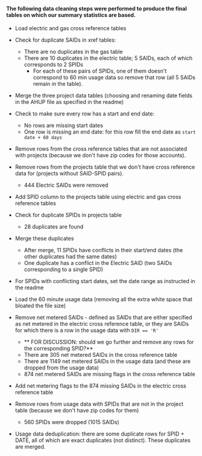 #### The following data cleaning steps were performed to produce the final tables on which our summary statistics are based.

- Load electric and gas cross reference tables
- Check for duplicate SAIDs in xref tables:
    - There are no duplicates in the gas table
    - There are 10 duplicates in the electric table; 5 SAIDs, each of which corresponds to 2 SPIDs
	    - For each of these pairs of SPIDs, one of them doesn't correspond to 60 min usage data so remove that row (all 5 SAIDs remain in the table).


- Merge the three project data tables (choosing and renaming date fields in the AHUP file as specified in the readme)
- Check to make sure every row has a start and end date:
    - No rows are missing start dates
    - One row is missing an end date: for this row fill the end date as `start date + 60 days`


- Remove rows from the cross reference tables that are not associated with projects (because we don't have zip codes for those accounts).


- Remove rows from the projects table that we don't have cross reference data for (projects without SAID-SPID pairs).
    - 444 Electric SAIDs were removed
- Add SPID column to the projects table using electric and gas cross reference tables
- Check for duplicate SPIDs in projects table
    - 28 duplicates are found
- Merge these duplicates
    - After merge, 11 SPIDs have conflicts in their start/end dates (the other duplicates had the same dates)
    - One duplicate has a conflict in the Electric SAID (two SAIDs corresponding to a single SPID)
- For SPIDs with conflicting start dates, set the date range as instructed in the readme


- Load the 60 minute usage data (removing all the extra white space that bloated the file size)
- Remove net metered SAIDs - defined as SAIDs that are either specified as net metered in the electric cross reference table, or they are SAIDs for which there is a row in the usage data with `DIR == 'R'`
    - ** FOR DISCUSSION: should we go further and remove any rows for the corresponding SPID?**
    - There are 305 net metered SAIDs in the cross reference table
    - There are 1149 net metered SAIDs in the usage data (and these are dropped from the usage data)
    - 874 net metered SAIDs are missing flags in the cross reference table
- Add net metering flags to the 874 missing SAIDs in the electric cross reference table
- Remove rows from usage data with SPIDs that are not in the project table (because we don't have zip codes for them)
    - 560 SPIDs were dropped (1015 SAIDs)
- Usage data deduplication: there are some duplicate rows for SPID + DATE, all of which are exact duplicates (not distinct).  These duplicates are merged.
